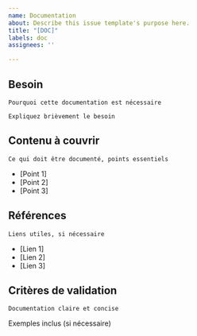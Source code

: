 ```yaml
---
name: Documentation
about: Describe this issue template's purpose here.
title: "[DOC]"
labels: doc
assignees: ''

---
```


## Besoin
`Pourquoi cette documentation est nécessaire`

`Expliquez brièvement le besoin`

## Contenu à couvrir
`Ce qui doit être documenté, points essentiels`
- [Point 1]
- [Point 2]
- [Point 3]

## Références
`Liens utiles, si nécessaire`
- [Lien 1]
- [Lien 2]
- [Lien 3]

## Critères de validation

 `Documentation claire et concise`

 Exemples inclus (si nécessaire)
